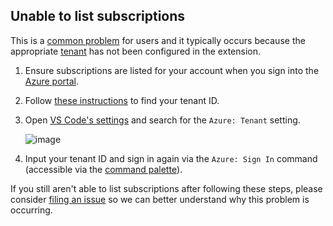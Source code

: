 ## Unable to list subscriptions

This is a [common problem](https://github.com/microsoft/vscode-azure-account/issues/193#issuecomment-643975021) for users and it typically occurs because the appropriate [tenant](https://docs.microsoft.com/microsoft-365/education/deploy/intro-azure-active-directory#what-is-an-azure-ad-tenant) has not been configured in the extension. 

1. Ensure subscriptions are listed for your account when you sign into the [Azure portal](https://ms.portal.azure.com/#blade/Microsoft_Azure_Billing/SubscriptionsBlade).
2. Follow [these instructions](https://docs.microsoft.com/azure/active-directory/fundamentals/active-directory-how-to-find-tenant) to find your tenant ID.
3. Open [VS Code's settings](https://code.visualstudio.com/docs/getstarted/settings#_creating-user-and-workspace-settings) and search for the `Azure: Tenant` setting.

    ![image](https://user-images.githubusercontent.com/22795803/142292709-39f828f5-2188-4156-8c96-b71009c160a1.png)

4. Input your tenant ID and sign in again via the `Azure: Sign In` command (accessible via the [command palette](https://code.visualstudio.com/docs/getstarted/userinterface#_command-palette)).

If you still aren't able to list subscriptions after following these steps, please consider [filing an issue](https://github.com/microsoft/vscode-azure-account/issues/new) so we can better understand why this problem is occurring.